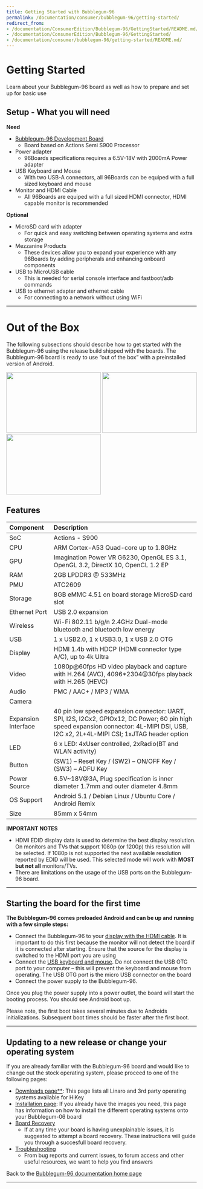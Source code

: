 ```yaml
---
title: Getting Started with Bubblegum-96
permalink: /documentation/consumer/bubblegum-96/getting-started/
redirect_from:
- /documentation/ConsumerEdition/Bubblegum-96/GettingStarted/README.md/
- /documentation/ConsumerEdition/Bubblegum-96/GettingStarted/
- /documentation/consumer/bubblegum-96/getting-started/README.md/
---
```

# Getting Started

Learn about your Bubblegum-96 board as well as how to prepare and set up for basic use

## Setup - What you will need

**Need**
- [Bubblegum-96 Development Board](https://www.96boards.org/product/bubblegum-96/)
   - Board based on Actions Semi S900 Processor
- Power adapter
   - 96Boards specifications requires a 6.5V-18V with 2000mA Power adapter
- USB Keyboard and Mouse
   - With two USB-A connectors, all 96Boards can be equiped with a full sized keyboard and mouse
- Monitor and HDMI Cable
   - All 96Boards are equiped with a full sized HDMI connector, HDMI capable monitor is recommended

**Optional**
- MicroSD card with adapter
   - For quick and easy switching between operating systems and extra storage
- Mezzanine Products
   - These devices allow you to expand your experience with any 96Boards by adding peripherals and enhancing onboard components
- USB to MicroUSB cable
   - This is needed for serial console interface and fastboot/adb commands
- USB to ethernet adapter and ethernet cable
   - For connecting to a network without using WiFi

***

# Out of the Box

The following subsections should describe how to get started with the Bubblegum-96 using the release build shipped with the boards. The Bubblegum-96 board is ready to use “out of the box” with a preinstalled version of Android.

<img src="https://i.imgur.com/eVR3IZv.png" data-canonical-src="https://i.imgur.com/eVR3IZv.png" width="250" height="160" />
<img src="https://i.imgur.com/gaFuoBk.png" data-canonical-src="https://i.imgur.com/gaFuoBk.png" width="250" height="160" />
<img src="https://i.imgur.com/XHiHLOl.png" data-canonical-src="https://i.imgur.com/XHiHLOl.png" width="250" height="160" />

## Features

|   Component          |   Description                                                                                          |
|:---------------------|:-------------------------------------------------------------------------------------------------------|
|  SoC                 | Actions - S900                                                                                         |
|  CPU                 | ARM Cortex-A53 Quad-core up to 1.8GHz                                                                  |
|  GPU                 | Imagination Power VR G6230, OpenGL ES 3.1, OpenGL 3.2, DirectX 10, OpenCL 1.2 EP                       |
|  RAM                 | 2GB LPDDR3 @ 533MHz                                                                                    |
|  PMU                 | ATC2609                                                                                                    |
|  Storage             | 8GB eMMC 4.51 on board storage MicroSD card slot	                                                     |
|  Ethernet Port       | USB 2.0 expansion                                                                                      |
|  Wireless            | Wi-Fi 802.11 b/g/n 2.4GHz Dual-mode bluetooth and bluetooth low energy                                 |
|  USB                 | 1 x USB2.0, 1 x USB3.0, 1 x USB 2.0 OTG                                                                |
|  Display             | HDMI 1.4b with HDCP (HDMI connector type A/C), up to 4k Ultra                                          |
|  Video               | 1080p@60fps HD video playback and capture with H.264 (AVC), 4096*2304@30fps playback with H.265 (HEVC) |
|  Audio               | PMC / AAC+ / MP3 / WMA                                                                                 |
|  Camera              |                                                                              |
|  Expansion Interface | 40 pin low speed expansion connector: UART, SPI, I2S, I2Cx2, GPIOx12, DC Power; 60 pin high speed expansion connector: 4L-MIPI DSI, USB, I2C x2, 2L+4L-MIPI CSI; 1xJTAG header option                                                       |
|  LED                 | 6 x LED: 4xUser controlled, 2xRadio(BT and WLAN activity)                                               |
|  Button              | (SW1) – Reset Key / (SW2) – ON/OFF Key / (SW3) – ADFU Key |
|  Power Source        | 6.5V~18V@3A, Plug specification is inner diameter 1.7mm and outer diameter 4.8mm  |
|  OS Support          | Android 5.1 / Debian Linux / Ubuntu Core / Android Remix                                          |
|  Size                | 85mm x 54mm                                                                     |

**IMPORTANT NOTES**

- HDMI EDID display data is used to determine the best display resolution. On monitors and TVs that support 1080p (or 1200p) this resolution will be selected. If 1080p is not supported the next available resolution reported by EDID will be used. This selected mode will work with **MOST but not all** monitors/TVs.
- There are limitations on the usage of the USB ports on the Bubblegum-96 board.

***

## Starting the board for the first time

**The Bubblegum-96 comes preloaded Android and can be up and running with a few simple steps:**

- Connect the Bubblegum-96 to your [display with the HDMI cable](). It is important to do this first because the monitor will not detect the board if it is connected after starting. Ensure that the source for the display is switched to the HDMI port you are using
- Connect the [USB keyboard and mouse](). Do not connect the USB OTG port to your computer – this will prevent the keyboard and mouse from operating. The USB OTG port is the micro USB connector on the board
- Connect the power supply to the Bubblegum-96.

Once you plug the power supply into a power outlet, the board will start the booting process. You should see Android boot up.

Please note, the first boot takes several minutes due to Androids initializations. Subsequent boot times should be faster after the first boot.

***

## Updating to a new release or change your operating system

If you are already familiar with the Bubblegum-96 board and would like to change out the stock operating system, please proceed to one of the following pages:

- [Downloads page**](../downloads/): This page lists all Linaro and 3rd party operating systems available for HiKey
- [Installation page](../installation/): If you already have the images you need, this page has information on how to install the different operating systems onto your Bubblegum-06 board
- [Board Recovery]()
   - If at any time your board is having unexplainable issues, it is suggested to attempt a board recovery. These instructions will guide you through a succesfull board recovery.
- [Troubleshooting](../support/)
   - From bug reports and current issues, to forum access and other useful resources, we want to help you find answers

Back to the [Bubblegum-96 documentation home page](../)

***   
